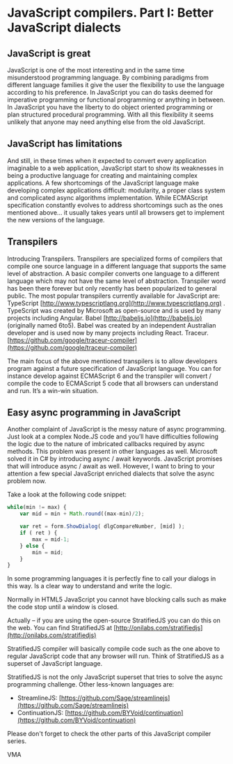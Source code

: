 JavaScript compilers. Part I: Better JavaScript dialects
========================================================


JavaScript is great
-------------------

JavaScript is one of the most interesting and in the same time misunderstood programming language. By combining paradigms from different language families it give the user the flexibility to use the language according to his preference. In JavaScript you can do tasks deemed for imperative programming or functional programming or anything in between. In JavaScript you have the liberty to do object oriented programming or plan structured procedural programming.
With all this flexibility it seems unlikely that anyone may need anything else from the old JavaScript.


JavaScript has limitations
--------------------------

And still, in these times when it expected to convert every application imaginable to a web application, JavaScript start to show its weaknesses in being a productive language for creating and maintaining complex applications.
A few shortcomings of the JavaScript language make developing complex applications difficult: modularity, a proper class system and complicated async algorithms implementation.
While ECMAScript specification constantly evolves to address shortcomings such as the ones mentioned above… it usually takes years until all browsers get to implement the new versions of the language.


Transpilers
-----------

Introducing Transpilers. Transpilers are specialized forms of compilers that compile one source language in a different language that supports the same level of abstraction. A basic compiler converts one language to a different language which may not have the same level of abstraction. Transpiler word has been there forever but only recently has been popularized to general public.
The most popular transpilers currently available for JavaScript are:
TypeScript [http://www.typescriptlang.org](http://www.typescriptlang.org) . TypeScript was created by Microsoft as open-source and is used by many projects including Angular.
Babel [http://babeljs.io](http://babeljs.io) (originally named 6to5). Babel was created by an independent Australian developer and is used now by many projects including React.
Traceur. [https://github.com/google/traceur-compiler](https://github.com/google/traceur-compiler)

The main focus of the above mentioned transpilers is to allow developers program against a future specification of JavaScript language.
You can for instance develop against ECMAScript 6 and the transpiler will convert / compile the code to ECMAScript 5 code that all browsers can understand and run. It’s a win-win situation.


Easy async programming in JavaScript
------------------------------------

Another complaint of JavaScript is the messy nature of async programming. Just look at a complex Node.JS code and you’ll have difficulties following the logic due to the nature of imbricated callbacks required by async methods.
This problem was present in other languages as well. Microsoft solved it in C# by introducing async / await keywords. JavaScript promises that will introduce async / await as well.
However, I want to bring to your attention a few special JavaScript enriched dialects that solve the async problem now.

Take a look at the following code snippet:

```JavaScript
while(min != max) {
	var mid = min + Math.round((max-min)/2);

	var ret = form.ShowDialog( dlgCompareNumber, [mid] );
	if ( ret ) {
		max = mid-1;
	} else {
		min = mid;
	}
}
```

In some programming languages it is perfectly fine to call your dialogs in this way. Is a clear way to understand and write the logic.

Normally in HTML5 JavaScript you cannot have blocking calls such as make the code stop until a window is closed.

Actually – if you are using the open-source StratifiedJS you can do this on the web. You can find StratifiedJS at [http://onilabs.com/stratifiedjs](http://onilabs.com/stratifiedjs)

StratifiedJS compiler will basically compile code such as the one above to regular JavaScript code that any browser will run. Think of StratifiedJS as a superset of JavaScript language.

StratifiedJS is not the only JavaScript superset that tries to solve the async programming challenge. Other less-known languages are:

- StreamlineJS: [https://github.com/Sage/streamlinejs](https://github.com/Sage/streamlinejs)
- ContinuationJS: [https://github.com/BYVoid/continuation](https://github.com/BYVoid/continuation)


Please don't forget to check the other parts of this JavaScript compiler series.

VMA
